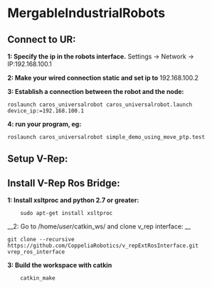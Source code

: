 # MergableIndustrialRobots

## Connect to UR: 
__1: Specify the ip in the robots interface.__ Settings -> Network -> IP:192.168.100.1

__2: Make your wired connection static and set ip to__ 192.168.100.2

__3: Establish a connection between the robot and the node:__
```
roslaunch caros_universalrobot caros_universalrobot.launch device_ip:=192.168.100.1
```

__4: run your program, eg:__
```
roslaunch caros_universalrobot simple_demo_using_move_ptp.test
```

## Setup V-Rep: 


## Install V-Rep Ros Bridge:

__1: Install xsltproc and python 2.7 or greater:__
```
    sudo apt-get install xsltproc 
```

__2: Go to /home/_user_/catkin_ws/ and clone v_rep interface: __
```
git clone --recursive https://github.com/CoppeliaRobotics/v_repExtRosInterface.git vrep_ros_interface
```

__3: Build the workspace with catkin__
```
    catkin_make
```